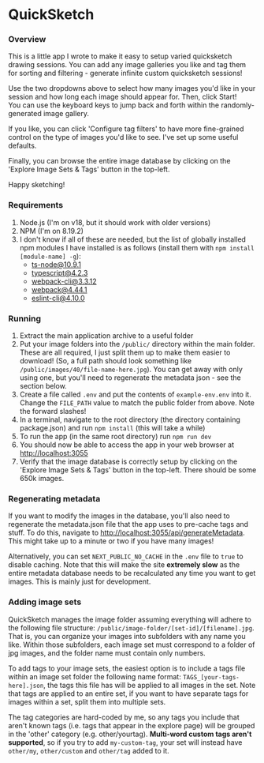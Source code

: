 # QuickSketch

### Overview

This is a little app I wrote to make it easy to setup varied quicksketch drawing sessions. You can add any image galleries you like and tag them for sorting and filtering - generate infinite custom quicksketch sessions!

Use the two dropdowns above to select how many images you'd like in your session and how long each image should appear for. Then, click Start!  
You can use the keyboard keys to jump back and forth within the randomly-generated image gallery.

If you like, you can click 'Configure tag filters' to have more fine-grained control on the type of images you'd like to see. I've set up some useful defaults.

Finally, you can browse the entire image database by clicking on the 'Explore Image Sets & Tags' button in the top-left.

Happy sketching!

### Requirements

1. Node.js (I'm on v18, but it should work with older versions)
2. NPM (I'm on 8.19.2)
3. I don't know if all of these are needed, but the list of globally installed npm modules I have installed is as follows (install them with `npm install [module-name] -g`):
    - ts-node@10.9.1
    - typescript@4.2.3
    - webpack-cli@3.3.12
    - webpack@4.44.1
    - eslint-cli@4.10.0

### Running

1. Extract the main application archive to a useful folder
2. Put your image folders into the `/public/` directory within the main folder. These are all required, I just split them up to make them easier to download! (So, a full path should look something like `/public/images/40/file-name-here.jpg`). You can get away with only using one, but you'll need to regenerate the metadata json - see the section below.
3. Create a file called `.env` and put the contents of `example-env.env` into it. Change the `FILE_PATH` value to match the public folder from above. Note the forward slashes!
4. In a terminal, navigate to the root directory (the directory containing package.json) and run `npm install` (this will take a while)
5. To run the app (in the same root directory) run `npm run dev`
6. You should now be able to access the app in your web browser at [http://localhost:3055](http://localhost:3055)
7. Verify that the image database is correctly setup by clicking on the 'Explore Image Sets & Tags' button in the top-left. There should be some 650k images.

### Regenerating metadata

If you want to modify the images in the database, you'll also need to regenerate the metadata.json file that the app uses to pre-cache tags and stuff. To do this, navigate to [http://localhost:3055/api/generateMetadata](http://localhost:3055/api/generateMetadata). This might take up to a minute or two if you have many images!

Alternatively, you can set `NEXT_PUBLIC_NO_CACHE` in the `.env` file to `true` to disable caching. Note that this will make the site **extremely slow** as the entire metadata database needs to be recalculated any time you want to get images. This is mainly just for development.

### Adding image sets

QuickSketch manages the image folder assuming everything will adhere to the following file structure: `/public/image-folder/[set-id]/[filename].jpg`. That is, you can organize your images into subfolders with any name you like. Within those subfolders, each image set must correspond to a folder of jpg images, and the folder name must contain only numbers.

To add tags to your image sets, the easiest option is to include a tags file within an image set folder the following name format: `TAGS_[your-tags-here].json`, the tags this file has will be applied to all images in the set. Note that tags are applied to an entire set, if you want to have separate tags for images within a set, split them into multiple sets.

The tag categories are hard-coded by me, so any tags you include that aren't known tags (i.e. tags that appear in the explore page) will be grouped in the 'other' category (e.g. other/yourtag). **Multi-word custom tags aren't supported**, so if you try to add `my-custom-tag`, your set will instead have `other/my`, `other/custom` and `other/tag` added to it.
